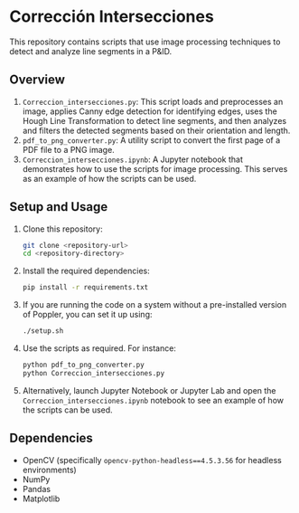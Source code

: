 
# Corrección Intersecciones

This repository contains scripts that use image processing techniques to detect and analyze line segments in a P&ID.

## Overview

1. `Correccion_intersecciones.py`: This script loads and preprocesses an image, applies Canny edge detection for identifying edges, uses the Hough Line Transformation to detect line segments, and then analyzes and filters the detected segments based on their orientation and length.
2. `pdf_to_png_converter.py`: A utility script to convert the first page of a PDF file to a PNG image.
3. `Correccion_intersecciones.ipynb`: A Jupyter notebook that demonstrates how to use the scripts for image processing. This serves as an example of how the scripts can be used.

## Setup and Usage

1. Clone this repository:
   ```bash
   git clone <repository-url>
   cd <repository-directory>
   ```

2. Install the required dependencies:
   ```bash
   pip install -r requirements.txt
   ```

3. If you are running the code on a system without a pre-installed version of Poppler, you can set it up using:
   ```bash
   ./setup.sh
   ```

4. Use the scripts as required. For instance:
   ```bash
   python pdf_to_png_converter.py
   python Correccion_intersecciones.py
   ```

5. Alternatively, launch Jupyter Notebook or Jupyter Lab and open the `Correccion_intersecciones.ipynb` notebook to see an example of how the scripts can be used.

## Dependencies

- OpenCV (specifically `opencv-python-headless==4.5.3.56` for headless environments)
- NumPy
- Pandas
- Matplotlib
